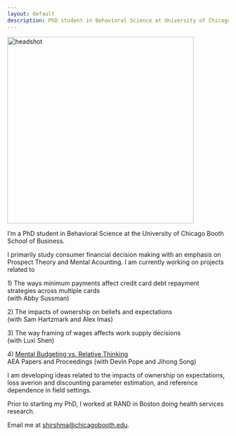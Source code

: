 ```yaml
---
layout: default
description: PhD student in Behavioral Science at University of Chicago's Booth School of Business
---
```


<img src="public/sdh_headshot.jpg" alt="headshot" width="424" >

I’m a PhD student in Behavioral Science at the University of Chicago Booth School of Business.

I primarily study consumer financial decision making with an emphasis on Prospect Theory and Mental Acounting. I am currently working on projects related to
  <p> 1) The ways minimum payments affect credit card debt repayment strategies across multiple cards<br>
        (with Abby Sussman)
  
  <p> 2) The impacts of ownership on beliefs and expectations <br> (with Sam Hartzmark and Alex Imas)
  <p> 3) The way framing of wages affects work supply decisions <br> (with Luxi Shen)
 <p> 4) <a href='/public/Website_mental_budgeting.pdf'> Mental Budgeting vs. Relative Thinking</a><br>
        AEA Papers and Proceedings (with Devin Pope and Jihong Song)
 <!--- 
  <p>5) Metrics for detecting the ‘hot hand’ in basketball using waiting time properties of binomial distributions (with Connor Dowd and Nick Polson)
 --->
  
<p>I am developing ideas related to the impacts of ownership on expectations, loss averion and discounting parameter estimation, and reference dependence in field settings. 


<p> Prior to starting my PhD, I worked at RAND in Boston doing health services research. 

<p>
Email me at <a href="mailto:shirshma@chicagobooth.edu">shirshma@chicagobooth.edu</a>.

